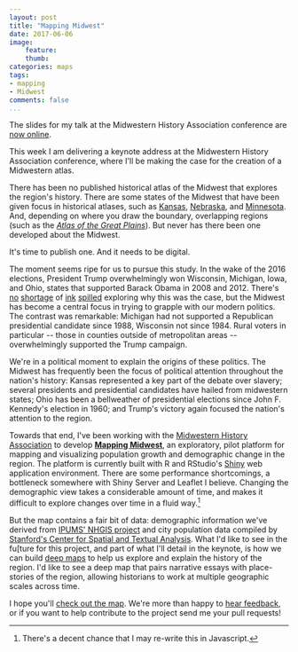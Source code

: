 ```yaml
---
layout: post
title: "Mapping Midwest"
date: 2017-06-06
image: 
    feature:
    thumb: 
categories: maps 
tags:
- mapping 
- Midwest
comments: false
...
```


<aside class="post">
The slides for my talk at the Midwestern History Association conference are <a href="https://jasonheppler.org/presentations/keynote_mha/">now online</a>.
</aside>

This week I am delivering a keynote address at the Midwestern History Association conference, where I'll be making the case for the creation of a Midwestern atlas.

There has been no published historical atlas of the Midwest that explores the region's history. There are some states of the Midwest that have been given focus in historical atlases, such as [Kansas](https://www.amazon.com/Historical-Atlas-Kansas-Homer-Socolofsky/dp/0806124857), [Nebraska](https://www.amazon.com/Atlas-Nebraska-J-Clark-Archer/dp/080324939X/ref=sr_1_1?s=books&ie=UTF8&qid=1496800454&sr=1-1&keywords=historical+atlas+nebraska), and [Minnesota](https://www.amazon.com/Minnesota-Map-Historical-David-Lanegran/dp/0873515935/ref=sr_1_4?s=books&ie=UTF8&qid=1496800473&sr=1-4&keywords=historical+atlas+midwest). And, depending on where you draw the boundary, overlapping regions (such as the *[Atlas of the Great Plains](http://www.unl.edu/plains/publications/atlas.shtml)*). But never has there been one developed about the Midwest.

It's time to publish one. And it needs to be digital.

The moment seems ripe for us to pursue this study. In the wake of the 2016 elections, President Trump overwhelmingly won Wisconsin, Michigan, Iowa, and Ohio, states that supported Barack Obama in 2008 and 2012. There's [no](https://fivethirtyeight.com/features/the-rust-belt-elevated-trump-but-its-electoral-power-is-dwindling/) [shortage](https://fivethirtyeight.com/features/its-not-all-about-clinton-the-midwest-was-getting-redder-before-2016/) of [ink](https://www.nytimes.com/2017/01/05/opinion/why-rural-america-voted-for-trump.html?mcubz=2&_r=0) [spilled](https://www.nytimes.com/interactive/2016/11/08/us/elections/how-trump-pushed-the-election-map-to-the-right.html?mcubz=2) exploring why this was the case, but the Midwest has become a central focus in trying to grapple with our modern politics. The contrast was remarkable: Michigan had not supported a Republican presidential candidate since 1988, Wisconsin not since 1984. Rural voters in particular -- those in counties outside of metropolitan areas -- overwhelmingly supported the Trump campaign.

We're in a political moment to explain the origins of these politics. The Midwest has frequently been the focus of political attention throughout the nation's history: Kansas represented a key part of the debate over slavery; several presidents and presidential candidates have hailed from midwestern states; Ohio has been a bellweather of presidential elections since John F. Kennedy's election in 1960; and Trump's victory again focused the nation's attention to the region. 

Towards that end, I've been working with the [Midwestern History Association](http://www.midwesternhistory.com/) to develop **[Mapping Midwest](http://165.227.4.129:3838/midwest/)**, an exploratory, pilot platform for mapping and visualizing population growth and demographic change in the region. The platform is currently built with R and RStudio's [Shiny](https://shiny.rstudio.com/) web application environment. There are some performance shortcomings, a bottleneck somewhere with Shiny Server and Leaflet I believe. Changing the demographic view takes a considerable amount of time, and makes it difficult to explore changes over time in a fluid way.[^1] 

But the map contains a fair bit of data: demographic information we've derived from [IPUMS' NHGIS project](https://www.nhgis.org/) and city population data compiled by [Stanford's Center for Spatial and Textual Analysis](https://github.com/cestastanford/historical-us-city-populations). What I'd like to see in the fu[ture for this project, and part of what I'll detail in the keynote, is how we can build [deep maps](https://en.wikipedia.org/wiki/Deep_map) to help us explore and explain the history of the region. I'd like to see a deep map that pairs narrative essays with place-stories of the region, allowing historians to work at multiple geographic scales across time. 

I hope you'll [check out the map](http://165.227.4.129:3838/midwest/). We're more than happy to [hear feedback](https://github.com/hepplerj/midwest-map-population), or if you want to help contribute to the project send me your pull requests! 

[^1]: There's a decent chance that I may re-write this in Javascript. 
